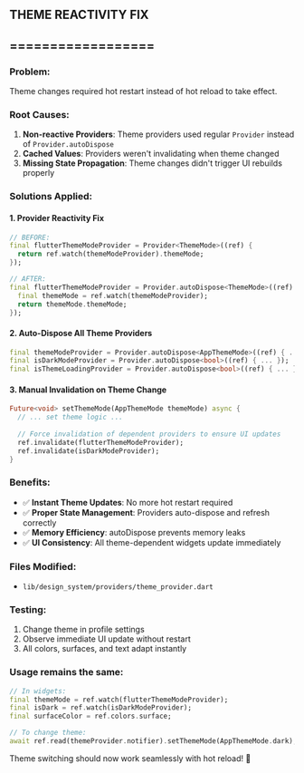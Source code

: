 ## THEME REACTIVITY FIX
## ==================

### Problem:
Theme changes required hot restart instead of hot reload to take effect.

### Root Causes:
1. **Non-reactive Providers**: Theme providers used regular `Provider` instead of `Provider.autoDispose`
2. **Cached Values**: Providers weren't invalidating when theme changed
3. **Missing State Propagation**: Theme changes didn't trigger UI rebuilds properly

### Solutions Applied:

#### 1. Provider Reactivity Fix
```dart
// BEFORE:
final flutterThemeModeProvider = Provider<ThemeMode>((ref) {
  return ref.watch(themeModeProvider).themeMode;
});

// AFTER:
final flutterThemeModeProvider = Provider.autoDispose<ThemeMode>((ref) {
  final themeMode = ref.watch(themeModeProvider);
  return themeMode.themeMode;
});
```

#### 2. Auto-Dispose All Theme Providers
```dart
final themeModeProvider = Provider.autoDispose<AppThemeMode>((ref) { ... });
final isDarkModeProvider = Provider.autoDispose<bool>((ref) { ... });
final isThemeLoadingProvider = Provider.autoDispose<bool>((ref) { ... });
```

#### 3. Manual Invalidation on Theme Change
```dart
Future<void> setThemeMode(AppThemeMode themeMode) async {
  // ... set theme logic ...
  
  // Force invalidation of dependent providers to ensure UI updates
  ref.invalidate(flutterThemeModeProvider);
  ref.invalidate(isDarkModeProvider);
}
```

### Benefits:
- ✅ **Instant Theme Updates**: No more hot restart required
- ✅ **Proper State Management**: Providers auto-dispose and refresh correctly
- ✅ **Memory Efficiency**: autoDispose prevents memory leaks
- ✅ **UI Consistency**: All theme-dependent widgets update immediately

### Files Modified:
- `lib/design_system/providers/theme_provider.dart`

### Testing:
1. Change theme in profile settings
2. Observe immediate UI update without restart
3. All colors, surfaces, and text adapt instantly

### Usage remains the same:
```dart
// In widgets:
final themeMode = ref.watch(flutterThemeModeProvider);
final isDark = ref.watch(isDarkModeProvider);
final surfaceColor = ref.colors.surface;

// To change theme:
await ref.read(themeProvider.notifier).setThemeMode(AppThemeMode.dark);
```

Theme switching should now work seamlessly with hot reload! 🎉